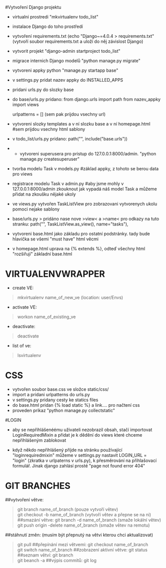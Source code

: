 #Vytvoření Django projektu
- virtualni prostredi "mkvirtualenv todo_list"
- instalace Django do toho prostředí
- vytvoření requirements.txt (echo "Django~=4.0.4 > requirements.txt" (vytvoří soubor requirements.txt a uloží do něj závislost Django)
- vytvorit projekt "django-admin startproject todo_list"
- migrace internich Django modelů "python manage.py migrate"
- vytvoreni appky python "manage.py startapp base"
- v settings.py pridat nazev appky do INSTALLED_APPS
- pridani urls.py do slozky base
- do base/urls.py pridano:
    from django.urls import path
    from nazev_appky import views

    urlpatterns = [] (sem pak prijdou vsechny url)
- vytvoreni slozky templates a v ní slozku base a v ní homepage.html #sem prijdou vsechny html sablony
- v todo_list/urls.py pridano:
    path("", include("base.urls"))
- - vytvoreni superusera pro pristup do 127.0.0.1:8000/admin. "python manage.py createsuperuser"
- tvorba modelu Task v models.py #základ appky, z tohoto se berou data pro views
- registrace modelu Task v admin.py     #aby jsme mohly v 127.0.0.1:8000/admin zkouknout jak vypadá náš model Task a můžeme přidat na zkoušku nějaké ukoly
- ve views.py vytvořen TaskListView pro zobrazovani vytvorenych ukolu pomoci nejake sablony
- base/urls.py > pridáno nase nove >view< a >name< pro odkazy na tuto stranku: path("", TaskListView.as_view(), name="tasks"),
- vytvoreni base.html jako základu pro ostatní podstránky. tady bude hlavička se všemi "must have" html věcmi
- v homepage.html uprava na {% extends %}, odteď všechny html "rozšiřují" základní base.html

# VIRTUALENVWRAPPER
- create VE:
>mkvirtualenv name_of_new_ve (location: user/Envs)
- activate VE:
>workon name_of_existing_ve
- deactivate: 
>deactivate
- list of ve:
>lsvirtualenv

# CSS
- vytvořen soubor base.css ve složce static/css/
- import a pridani urlpatterns do urls.py
- v settings.py pridany cesty ke statics files
- do base.html pridan {% load static %} a link.... pro načtení css
- proveden prikaz "python manage.py collectstatic"

#LOGIN 
- aby se nepřihlášenéému uživateli nezobrazil obsah, stačí importovat LoginRequiredMixin a přidat je k dědění do views
které chceme nepřihlášeným zablokovat

- když někdo nepřihlášený příjde na stránku používající "loginrequiredmixin" můžeme v settings.py nastavit
  LOGIN_URL = "login" (zkratka v urlpaterns v urls.py), k přesměrování na přihlašovací formulář. Jinak django zahlásí prosté "page not found error 404"

# GIT BRANCHES
##vytvoření větve:
>git branch name_of_branch      (pouze vytvoří větev)\
>git checkout -b name_of_branch     (vytvoří větev a přepne se na ni)
##smazání větve:
>git branch -d name_of_branch       (smaže lokální větev)\
> git push origin -delete name_of_branch        (smaže větev na remotu)

##stáhnutí změn:
(musím být přepnutý na větvi kterou chci aktualizovat)
 >git pull
##přepínání mezi větvemi:
 >git checkout name_of_branch\
 >git switch name_of_branch 
##zobrazení aktivní větve:
 >git status
##seznam větví:
 >git branch\
> git beanch -a
##výpis commitů:
>git log
